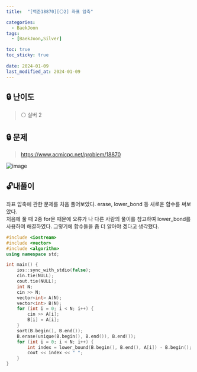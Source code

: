 ```yaml
---
title:  "[백준18870][⚪2] 좌표 압축"

categories:
  - BaekJoon
tags:
  - [BaekJoon,Silver]

toc: true
toc_sticky: true
 
date: 2024-01-09
last_modified_at: 2024-01-09
---
```

## **🔒 난이도**
> ⚪ 실버 2   
  
  
## **🔒 문제**
> <https://www.acmicpc.net/problem/18870>  

![image](https://github.com/jjohmin/Algorithm/assets/128464783/7ea217c6-f47c-443e-80ea-ec00e7fb083b)

## 🔓**내풀이**

좌표 압축에 관한 문제를 처음 풀어보았다. erase, lower_bond 등 새로운 함수를 써보았다.  
처음에 풀 때 2중 for문 때문에 오류가 나 다른 사람의 풀이를 참고하여 lower_bond를 사용하여 해결하였다. 그렇기에 함수들을 좀 더 알아야 겠다고 생각했다. 
  
```c++
#include <iostream>
#include <vector>
#include <algorithm>
using namespace std;

int main() {
	ios::sync_with_stdio(false);
	cin.tie(NULL);
	cout.tie(NULL);
	int N;
	cin >> N;
	vector<int> A(N);
	vector<int> B(N);
	for (int i = 0; i < N; i++) {
		cin >> A[i];
		B[i] = A[i];
	}
	sort(B.begin(), B.end());
	B.erase(unique(B.begin(), B.end()), B.end());
	for (int i = 0; i < N; i++) {
		int index = lower_bound(B.begin(), B.end(), A[i]) - B.begin();
		cout << index << " ";
	}
}
```